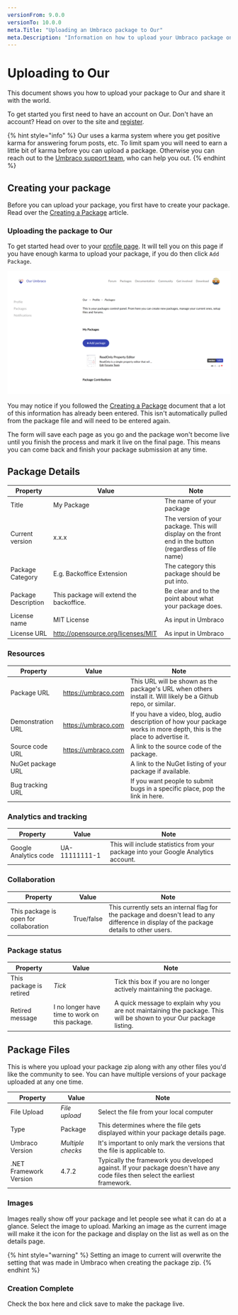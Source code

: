 ```yaml
---
versionFrom: 9.0.0
versionTo: 10.0.0
meta.Title: "Uploading an Umbraco package to Our"
meta.Description: "Information on how to upload your Umbraco package on Our"
---
```


# Uploading to Our

This document shows you how to upload your package to Our and share it with the world.

To get started you first need to have an account on Our. Don't have an account? Head on over to the site and [register](https://our.umbraco.com/member/Signup).

{% hint style="info" %}
Our uses a karma system where you get positive karma for answering forum posts, etc. To limit spam you will need to earn a little bit of karma before you can upload a package. Otherwise you can reach out to the [Umbraco support team](https://umbraco.com/contact-us/), who can help you out.
{% endhint %}

## Creating your package

Before you can upload your package, you first have to create your package. Read over the [Creating a Package](../Creating-a-Package/index.md) article.

### Uploading the package to Our

To get started head over to your [profile page](https://our.umbraco.com/member/profile/). It will tell you on this page if you have enough karma to upload your package, if you do then click `Add Package`.

![Your packages profile page](images/PackagesPage.png)

You may notice if you followed the [Creating a Package](../Creating-a-Package/index.md) document that a lot of this information has already been entered. This isn't automatically pulled from the package file and will need to be entered again.

The form will save each page as you go and the package won't become live until you finish the process and mark it live on the final page. This means you can come back and finish your package submission at any time.

## Package Details

| Property | Value | Note |
| -------- | ----- | ---- |
| Title | My Package | The name of your package |
| Current version | x.x.x | The version of your package. This will display on the front end in the button (regardless of file name) |
| Package Category | E.g. Backoffice Extension | The category this package should be put into. |
| Package Description | This package will extend the backoffice. | Be clear and to the point about what your package does. |
| License name | MIT License | As input in Umbraco |
| License URL | http://opensource.org/licenses/MIT | As input in Umbraco |

### Resources

| Property | Value | Note |
| -------- | ----- | ---- |
| Package URL | https://umbraco.com | This URL will be shown as the package's URL when others install it. Will likely be a Github repo, or similar. |
| Demonstration URL | https://umbraco.com | If you have a video, blog, audio description of how your package works in more depth, this is the place to advertise it. |
| Source code URL | https://umbraco.com | A link to the source code of the package. |
| NuGet package URL | | A link to the NuGet listing of your package if available. |
| Bug tracking URL | | If you want people to submit bugs in a specific place, pop the link in here. |

### Analytics and tracking

| Property | Value | Note |
| -------- | ----- | ---- |
| Google Analytics code | UA-11111111-1 | This will include statistics from your package into your Google Analytics account.

### Collaboration

| Property | Value | Note |
| -------- | ----- | ---- |
| This package is open for collaboration | True/false | This currently sets an internal flag for the package and doesn't lead to any difference in display of the package details to other users. |

### Package status

| Property | Value | Note |
| -------- | ----- | ---- |
| This package is retired | _Tick_ | Tick this box if you are no longer actively maintaining the package. |
| Retired message | I no longer have time to work on this package. | A quick message to explain why you are not maintaining the package. This will be shown to your Our package listing. |

## Package Files

This is where you upload your package zip along with any other files you'd like the community to see. You can have multiple versions of your package uploaded at any one time.

| Property | Value | Note |
| -------- | ----- | ---- |
| File Upload | _File upload_ | Select the file from your local computer |
| Type | Package | This determines where the file gets displayed within your package details page. |
| Umbraco Version | _Multiple checks_ | It's important to only mark the versions that the file is applicable to. |
| .NET Framework Version | 4.7.2 | Typically the framework you developed against. If your package doesn't have any code files then select the earliest framework. |

### Images

Images really show off your package and let people see what it can do at a glance. Select the image to upload. Marking an image as the current image will make it the icon for the package and display on the list as well as on the details page.

{% hint style="warning" %}
Setting an image to current will overwrite the setting that was made in Umbraco when creating the package zip.
{% endhint %}

### Creation Complete

Check the box here and click save to make the package live.
